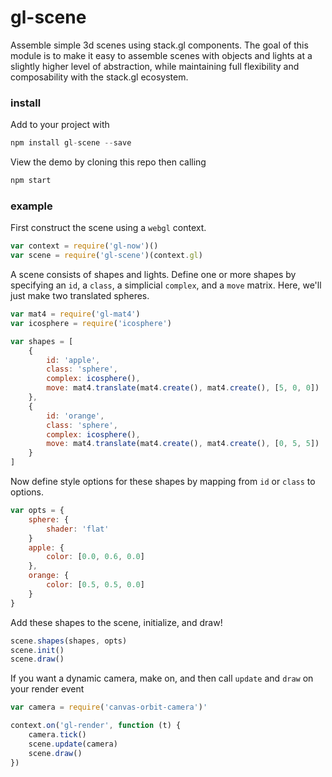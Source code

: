 # gl-scene

Assemble simple 3d scenes using stack.gl components. The goal of this module is to make it easy to assemble scenes with objects and lights at a slightly higher level of abstraction, while maintaining full flexibility and composability with the stack.gl ecosystem.

### install

Add to your project with

```javascript
npm install gl-scene --save
```

View the demo by cloning this repo then calling

```javascript
npm start
```

### example

First construct the scene using a `webgl` context.

```javascript
var context = require('gl-now')()
var scene = require('gl-scene')(context.gl)
```

A scene consists of shapes and lights. Define one or more shapes by specifying an `id`, a `class`, a simplicial `complex`, and a `move` matrix. Here, we'll just make two translated spheres.

```javascript
var mat4 = require('gl-mat4')
var icosphere = require('icosphere')

var shapes = [
	{
		id: 'apple',
		class: 'sphere',
		complex: icosphere(),
		move: mat4.translate(mat4.create(), mat4.create(), [5, 0, 0])
	},
	{
		id: 'orange',
		class: 'sphere',
		complex: icosphere(),
		move: mat4.translate(mat4.create(), mat4.create(), [0, 5, 5])
	}
]
```

Now define style options for these shapes by mapping from `id` or `class` to options.

```javascript
var opts = {
	sphere: {
		shader: 'flat'
	}
	apple: {
		color: [0.0, 0.6, 0.0]
	},
	orange: {
		color: [0.5, 0.5, 0.0]
	}
}
```

Add these shapes to the scene, initialize, and draw!

```javascript
scene.shapes(shapes, opts)
scene.init()
scene.draw()
```

If you want a dynamic camera, make on, and then call `update` and `draw` on your render event

```javascript
var camera = require('canvas-orbit-camera')'

context.on('gl-render', function (t) {
	camera.tick()
	scene.update(camera)
	scene.draw()	
})